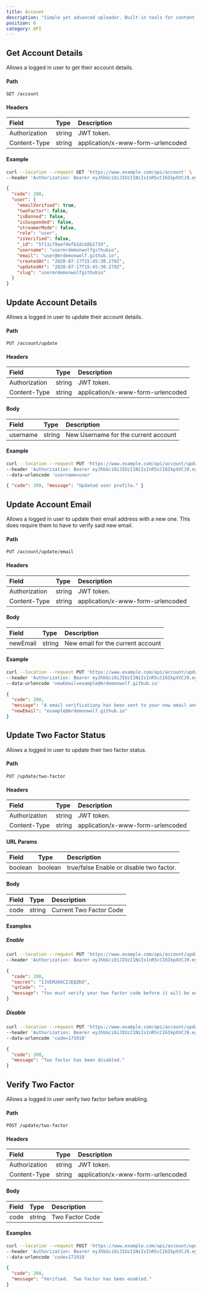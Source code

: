 ```yaml
---
title: Account
description: "Simple yet advanced uploader. Built-in tools for content moderation tools for admins, and with integration in mind."
position: 6
category: API
---
```


## Get Account Details

Allows a logged in user to get their account details.

#### Path

`GET /account`

#### Headers

| Field         | Type   | Description                       |
| :------------ | :----- | :-------------------------------- |
| Authorization | string | JWT token.                        |
| Content-Type  | string | application/x-www-form-urlencoded |

#### Example

<code-group>
  <code-block label="Request" active>

```sh
curl --location --request GET 'https://www.example.com/api/account' \
--header 'Authorization: Bearer eyJhbGciOiJIUzI1NiIsInR5cCI6IkpXVCJ9.eyJzdWIiOiI1ZjEwYjBkMjEwZDZhNzBiZTE0OTdkZTEiLCJpc3MiOiJodHRwczovL2ZlZmE0M2RkZDVjYi5uZ3Jvay5pbyIsImlhdCI6MTU5NDkyOTQzNSwiZXhwIjoxNTk0OTMxMjM1fQ.U5pH17a88I0LSSLzlA4N4pnelgbB3P8358rc_3CKh64'
```

</code-block>
<code-block label="Response">

```json
{
  "code": 200,
  "user": {
    "emailVerified": true,
    "twoFactor": false,
    "isBanned": false,
    "isSuspended": false,
    "streamerMode": false,
    "role": "user",
    "isVerified": false,
    "_id": "5f11c79aef4efb1dcb8b1719",
    "username": "usermrdemonwolfgithubio",
    "email": "user@mrdemonwolf.github.io",
    "createdAt": "2020-07-17T15:45:30.270Z",
    "updatedAt": "2020-07-17T15:45:30.270Z",
    "slug": "usermrdemonwolfgithubio"
  }
}
```

</code-block>
</code-group>

## Update Account Details

Allows a logged in user to update their account details.

#### Path

`PUT /account/update`

#### Headers

| Field         | Type   | Description                       |
| :------------ | :----- | :-------------------------------- |
| Authorization | string | JWT token.                        |
| Content-Type  | string | application/x-www-form-urlencoded |

#### Body

| Field    | Type   | Description                          |
| :------- | :----- | :----------------------------------- |
| username | string | New Username for the current account |

#### Example

<code-group>
  <code-block label="Request" active>

```sh
curl --location --request PUT 'https://www.example.com/api/account/update' \
--header 'Authorization: Bearer eyJhbGciOiJIUzI1NiIsInR5cCI6IkpXVCJ9.eyJzdWIiOiI1ZjEwYjBkMjEwZDZhNzBiZTE0OTdkZTEiLCJpc3MiOiJodHRwczovL2ZlZmE0M2RkZDVjYi5uZ3Jvay5pbyIsImlhdCI6MTU5NDkyOTQzNSwiZXhwIjoxNTk0OTMxMjM1fQ.U5pH17a88I0LSSLzlA4N4pnelgbB3P8358rc_3CKh64' \
--data-urlencode 'username=user'
```

</code-block>
<code-block label="Response">

```json
{ "code": 200, "message": "Updated user profile." }
```

</code-block>
</code-group>

## Update Account Email

Allows a logged in user to update their email address with a new one. This does require them to have to verify said new email.

#### Path

`PUT /account/update/email`

#### Headers

| Field         | Type   | Description                       |
| :------------ | :----- | :-------------------------------- |
| Authorization | string | JWT token.                        |
| Content-Type  | string | application/x-www-form-urlencoded |

#### Body

| Field    | Type   | Description                       |
| :------- | :----- | :-------------------------------- |
| newEmail | string | New email for the current account |

#### Example

<code-group>
  <code-block label="Request" active>

```sh
curl --location --request PUT 'https://www.example.com/api/account/update/email' \
--header 'Authorization: Bearer eyJhbGciOiJIUzI1NiIsInR5cCI6IkpXVCJ9.eyJzdWIiOiI1ZjEwYjBkMjEwZDZhNzBiZTE0OTdkZTEiLCJpc3MiOiJodHRwczovL2ZlZmE0M2RkZDVjYi5uZ3Jvay5pbyIsImlhdCI6MTU5NDkyOTQzNSwiZXhwIjoxNTk0OTMxMjM1fQ.U5pH17a88I0LSSLzlA4N4pnelgbB3P8358rc_3CKh64' \
--data-urlencode 'newEmail=example@mrdemonwolf.github.io'
```

</code-block>
<code-block label="Response">

```json
{
  "code": 200,
  "message": "A email verificationy has been sent to your new email and needs to be verified.",
  "newEmail": "example@mrdemonwolf.github.io"
}
```

</code-block>
</code-group>

<!-- ## Verify new email

Allows a logged in user to update their account details.

#### Path

`POST/account/update/email`

#### Headers

| Field         | Type   | Description                       |
| :------------ | :----- | :-------------------------------- |
| Authorization | string | JWT token.                        |
| Content-Type  | string | application/x-www-form-urlencoded |

#### Body

| Field    | Type   | Description                       |
| :------- | :----- | :-------------------------------- |
| newEmail | string | New email for the current account |

#### Example

``` -->

## Update Two Factor Status

Allows a logged in user to update their two factor status.

#### Path

`PUT /update/two-factor`

#### Headers

| Field         | Type   | Description                       |
| :------------ | :----- | :-------------------------------- |
| Authorization | string | JWT token.                        |
| Content-Type  | string | application/x-www-form-urlencoded |

#### URL Params

| Field   | Type    | Description                              |
| :------ | :------ | :--------------------------------------- |
| boolean | boolean | true/false Enable or disable two factor. |

#### Body

| Field | Type   | Description             |
| :---- | :----- | :---------------------- |
| code  | string | Current Two Factor Code |

#### Examples

##### Enable

<code-group>
  <code-block label="Request" active>

```sh
curl --location --request PUT 'https://www.example.com/api/account/update/two-factor/true' \
--header 'Authorization: Bearer eyJhbGciOiJIUzI1NiIsInR5cCI6IkpXVCJ9.eyJzdWIiOiI1ZjEwYjBkMjEwZDZhNzBiZTE0OTdkZTEiLCJpc3MiOiJodHRwczovL2ZlZmE0M2RkZDVjYi5uZ3Jvay5pbyIsImlhdCI6MTU5NDkyOTQzNSwiZXhwIjoxNTk0OTMxMjM1fQ.U5pH17a88I0LSSLzlA4N4pnelgbB3P8358rc_3CKh64'
```

</code-block>
<code-block label="Response">

```json
{
  "code": 200,
  "secret": "IJVEM2K6CZJEQZKO",
  "qrCode": "",
  "message": "You must verify your two factor code before it will be enabled."
}
```

</code-block>
</code-group>

##### Disable

<code-group>
  <code-block label="Request" active>

```sh
curl --location --request PUT 'https://www.example.com/api/account/update/two-factor/false' \
--header 'Authorization: Bearer eyJhbGciOiJIUzI1NiIsInR5cCI6IkpXVCJ9.eyJzdWIiOiI1ZjEwYjBkMjEwZDZhNzBiZTE0OTdkZTEiLCJpc3MiOiJodHRwczovL2ZlZmE0M2RkZDVjYi5uZ3Jvay5pbyIsImlhdCI6MTU5NDkyOTQzNSwiZXhwIjoxNTk0OTMxMjM1fQ.U5pH17a88I0LSSLzlA4N4pnelgbB3P8358rc_3CKh64' \
--data-urlencode 'code=171918'
```

</code-block>
<code-block label="Response">

```json
{
  "code": 200,
  "message": "Two factor has been disabled."
}
```

</code-block>
</code-group>

## Verify Two Factor

Allows a logged in user verify two factor before enabling.

#### Path

`POST /update/two-factor`

#### Headers

| Field         | Type   | Description                       |
| :------------ | :----- | :-------------------------------- |
| Authorization | string | JWT token.                        |
| Content-Type  | string | application/x-www-form-urlencoded |

#### Body

| Field | Type   | Description     |
| :---- | :----- | :-------------- |
| code  | string | Two Factor Code |

#### Examples

<code-group>
<code-block label="Request" active>

```sh
curl --location --request POST 'https://www.example.com/api/account/update/two-factor' \
--header 'Authorization: Bearer eyJhbGciOiJIUzI1NiIsInR5cCI6IkpXVCJ9.eyJzdWIiOiI1ZjEwYjBkMjEwZDZhNzBiZTE0OTdkZTEiLCJpc3MiOiJodHRwczovL2ZlZmE0M2RkZDVjYi5uZ3Jvay5pbyIsImlhdCI6MTU5NDkyOTQzNSwiZXhwIjoxNTk0OTMxMjM1fQ.U5pH17a88I0LSSLzlA4N4pnelgbB3P8358rc_3CKh64' \
--data-urlencode 'code=171918'
```

</code-block>
<code-block label="Response">

```json
{
  "code": 200,
  "message": "Verified.  Two Factor has been enabled."
}
```

</code-block>
</code-group>
